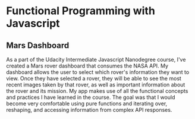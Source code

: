# Functional Programming with Javascript 

## Mars Dashboard

As a part of the Udacity Intermediate Javascript Nanodegree course, I've created a Mars rover dashboard that consumes the NASA API. My dashboard allows the user to select which rover's information they want to view. Once they have selected a rover, they will be able to see the most recent images taken by that rover, as well as important information about the rover and its mission. My app makes use of all the functional concepts and practices I have learned in the course. The goal was that I would become very comfortable using pure functions and iterating over, reshaping, and accessing information from complex API responses. 


